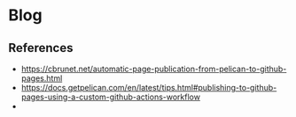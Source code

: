 # Blog

## References
- https://cbrunet.net/automatic-page-publication-from-pelican-to-github-pages.html
- https://docs.getpelican.com/en/latest/tips.html#publishing-to-github-pages-using-a-custom-github-actions-workflow
- 